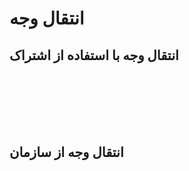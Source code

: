 # انتقال وجه

## انتقال وجه با استفاده از اشتراک

```csharp
```

```java
```

```shell
```

```php
```

```python
```

```javascript
```

```json
```

## انتقال وجه از سازمان

```csharp
```

```java
```

```shell
```

```php
```

```python
```

```javascript
```

```json
```
